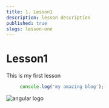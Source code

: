 ```yaml
---
title: 1. Lesson1
description: lesson description
published: true
slugs: lesson-one
---
```


# Lesson1

This is my first lesson

 ```typescript
      console.log('my amazing blog');
  ```

  ![angular logo](https://angular.io/assets/images/logos/angular/angular.svg "Angular Logo")